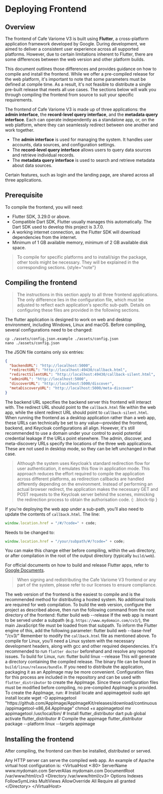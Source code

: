 # Deploying Frontend

<primary-label ref="frontend"/>

## Overview

The frontend of Cafe Variome V3 is built using **Flutter**, a cross-platform application framework developed by Google. During development, we aimed to deliver a consistent user experience across all supported platforms. However, due to certain limitations inherent to Flutter, there are some differences between the web version and other platform builds.

This document outlines those differences and provides guidance on how to compile and install the frontend. While we offer a pre-compiled release for the web platform, it's important to note that some parameters must be defined at compile time. As a result, it's not feasible to distribute a single pre-built release that meets all use cases. The sections below will walk you through compiling the frontend from source to suit your specific requirements.

The frontend of Cafe Variome V3 is made up of three applications: the **admin interface**, the **record-level query interface**, and the **metadata query interface**. Each can operate independently as a standalone app, or, on the web platform, where they can seamlessly redirect between one another and work together.

- The **admin interface** is used for managing the system. It handles user accounts, data sources, and configuration settings.
- The **record-level query interface** allows users to query data sources and retrieve individual records.
- The **metadata query interface** is used to search and retrieve metadata about data sources.

Certain features, such as login and the landing page, are shared across all three applications.

## Prerequisite

To compile the frontend, you will need:

- Flutter SDK, 3.29.0 or above.
- Compatible Dart SDK, Flutter usually manages this automatically. The Dart SDK used to develop this project is 3.7.0.
- A working internet connection, as the Flutter SDK will download dependencies from the internet.
- Minimum of 1 GB available memory, minimum of 2 GB available disk space.

> To compile for specific platforms and to install/sign the package, other tools might be necessary. They will be explained in the corresponding sections.
> {style="note"}

## Compiling the frontend

> The instructions in this section apply to all three frontend applications. The only difference lies in the configuration file, which must be adjusted to reflect each application's specific sub-path. Details on configuring these files are provided in the following sections.

The flutter application is designed to work on web and desktop environment, including Windows, Linux and macOS. Before compiling, several configurations need to be changed:

```shell
cp ./assets/config.json.example ./assets/config.json
nano ./assets/config.json
```

The JSON file contains only six entries:

```json
{
  "backendURL": "http://localhost:5000",
  "redirectURL": "http://localhost:49430/callback.html",
  "redirectSilentURL": "http://localhost:49430/callback-silent.html",
  "adminURL": "http://localhost:5000",
  "discoverURL": "http://localhost:5000/discover",
  "metaDiscoveryURL": "http://localhost:5000/meta-discover"
}
```

The backend URL specifies the backend server this frontend will interact with. The redirect URL should point to the ``callback.html`` file within the web app, while the silent redirect URL should point to ``callback-silent.html``. When running the frontend as a desktop application rather than a web app, these URLs can technically be set to any value—provided the frontend, backend, and Keycloak configurations all align. However, it's still recommended to use a domain under your control to avoid potential credential leakage if the URLs point elsewhere. The admin, discover, and meta-discovery URLs specify the locations of the three web applications. These are not used in desktop mode, so they can be left unchanged in that case.

> Although the system uses Keycloak’s standard redirection flow for user authentication, it emulates this flow in application mode. This approach reduces the effort required to compile the application across different platforms, as redirection callbacks are handled differently depending on the environment. Instead of performing an actual browser redirect, the application makes the necessary GET and POST requests to the Keycloak server behind the scenes, mimicking the redirection process to obtain the authorisation code.
> {: .block-tip }

If you're deploying the web app under a sub-path, you’ll also need to update the contents of `callback.html`. The line:

```javascript
window.location.href = "/#/?code=" + code;
```

Needs to be changed to:

```javascript
window.location.href = "/your/subpath/#/?code=" + code;
```

You can make this change either before compiling, within the ``web`` directory, or after compilation in the root of the output directory (typically ``build/web``).

For official documents on how to build and release Flutter apps, refer to [Google Documents](https://docs.flutter.dev/deployment).

> When signing and redistributing the Cafe Variome V3 frontend or any part of the system, please refer to our licenses to ensure compliance.

<tabs>
    <tab title="Compile for web">
        The web version of the frontend is the easiest to compile and is the recommended method for distributing a hosted system. No additional tools are required for web compilation. To build the web version, configure the project as described above, then run the following command from the root directory of the frontend:
        <code-block lang="bash">
            flutter build web --release
        </code-block>
        If the web app is meant to be served under a subpath (e.g. <code>https://www.mydomain.com/cv3/</code>), the main JavaScript file must be loaded from that subpath. To inform the Flutter engine of this, add the following parameter:
        <code-block lang="bash">
            flutter build web --base-href "/cv3/"
        </code-block>
        Remember to modify the <code>callback.html</code> file as mentioned above.
    </tab>
    <tab title="Compile for Linux">
        To compile for Linux, you’ll need a Linux system with the necessary development headers, along with gcc and other required dependencies. It's recommended to run <code>flutter doctor</code> beforehand and resolve any reported issues. To build for Linux, run:
        <code-block lang="bash">
            flutter build linux --release
        </code-block>
        This will generate a directory containing the compiled release. The binary file can be found in <code>build/linux/release/bundle</code>. If you need to distribute the application, packaging it as an AppImage may be more convenient. Configuration files for this process are included in the repository and can be used with <code>flutter_distributor</code> to create the AppImage. Since these configuration files must be modified before compiling, no pre-compiled AppImage is provided. To create the AppImage, run:
        <code-block lang="bash">
            # Install locate and appimagetool
            sudo apt install locate
            wget -O appimagetool "https://github.com/AppImage/AppImageKit/releases/download/continuous/appimagetool-x86_64.AppImage"
            chmod +x appimagetool
            mv appimagetool /usr/local/bin/
            # Install flutter_distributor
            dart pub global activate flutter_distributor
            # Compile the appimage
            flutter_distributor package --platform linux --targets appimage
        </code-block>
    </tab>
</tabs>

## Installing the frontend

After compiling, the frontend can then be installed, distributed or served.

<tabs>
    <tab title="Serving for web">
        Any HTTP server can serve the compiled web app. An example of Apache virtual host configuration is:
        <code-block lang="apache">
            &lt;VirtualHost *:80&gt;
                ServerName www.mydomain.com
                ServerAlias mydomain.com
                DocumentRoot /var/www/html/cv3
                &lt;Directory /var/www/html/cv3&gt;
                    Options Indexes FollowSymLinks MultiViews
                    AllowOverride All
                    Require all granted
                &lt;/Directory&gt;
            &lt;/VirtualHost&gt;
        </code-block>
    </tab>
</tabs>
